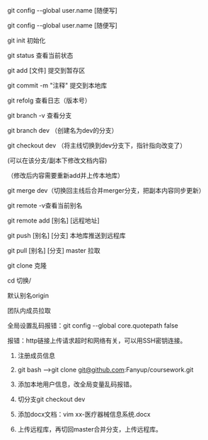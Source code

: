 git config --global user.name [随便写]

git config --global user.name [随便写]

git init 初始化

git status 查看当前状态

git add [文件] 提交到暂存区

git commit -m "注释" 提交到本地库

git refolg 查看日志（版本号）

git branch -v 查看分支

git branch dev （创建名为dev的分支）

git checkout dev （将主线切换到dev分支下，指针指向改变了）

(可以在该分支/副本下修改文档内容)

（修改后内容需要重新add并上传本地库）

git merge dev（切换回主线后合并merger分支，把副本内容同步更新） 

git remote -v查看当前别名

git remote add [别名] [远程地址]

git push [别名] [分支] 本地库推送到远程库

git pull [别名] [分支] master 拉取

git clone 克隆

cd 切换/

默认别名origin

团队内成员拉取

全局设置乱码报错：git config --global core.quotepath false

报错：http链接上传请求超时和网络有关，可以用SSH密钥连接。

1. 注册成员信息

2. git bash -->git clone git@github.com:Fanyup/coursework.git

3. 添加本地用户信息，改全局变量乱码报错。

4. 切分支git checkout dev

5. 添加docx文档：vim xx-医疗器械信息系统.docx

6. 上传远程库，再切回master合并分支，上传远程库。
